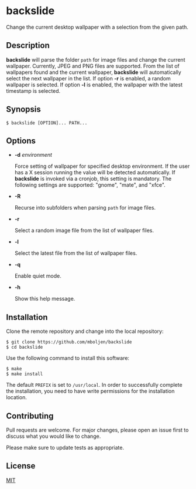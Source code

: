 # backslide

Change the current desktop wallpaper with a selection from the given path.


## Description

**backslide** will parse the folder `path` for image files and change the current wallpaper.  Currently, JPEG and PNG files are supported.  From the list of wallpapers found and the current wallpaper, **backslide** will automatically select the next wallpaper in the list.  If option **-r** is enabled, a random wallpaper is selected.  If option **-l** is enabled, the wallpaper with the latest timestamp is selected.


## Synopsis

```console
$ backslide [OPTION]... PATH...
```

## Options

+ **-d** _environment_

  Force setting of wallpaper for specified desktop environment.  If the user has a X session running the value will be detected automatically.  If **backslide** is invoked via a cronjob, this setting is mandatory.  The following settings are supported: "gnome", "mate", and "xfce".

+ **-R**

  Recurse into subfolders when parsing `path` for image files.

+ **-r**

  Select a random image file from the list of wallpaper files.

+ **-l**

  Select the latest file from the list of wallpaper files.

+ **-q**

  Enable quiet mode.

+ **-h**

  Show this help message.


## Installation

Clone the remote repository and change into the local repository:

```console
$ git clone https://github.com/mboljen/backslide
$ cd backslide
```

Use the following command to install this software:

```console
$ make
$ make install
```

The default `PREFIX` is set to `/usr/local`.  In order to successfully complete the installation, you need to have write permissions for the installation location.


## Contributing

Pull requests are welcome.  For major changes, please open an issue first to discuss what you would like to change.

Please make sure to update tests as appropriate.


## License

[MIT](https://choosealicense.com/licenses/mit/)
